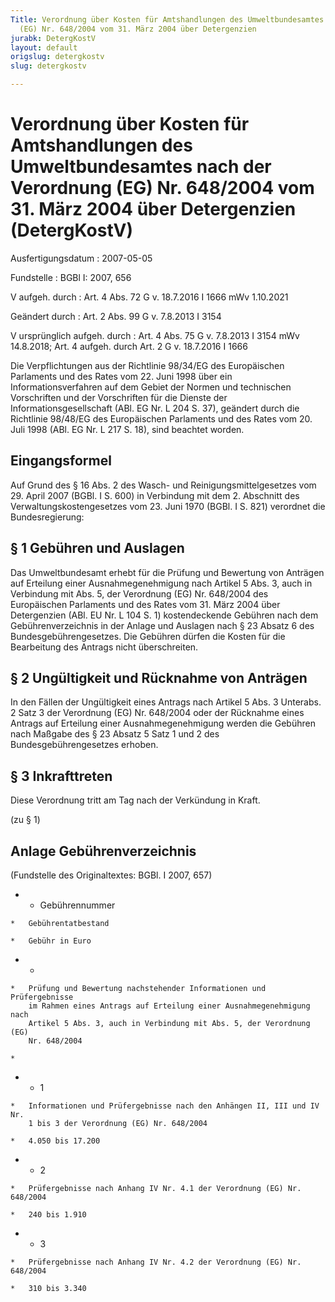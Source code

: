 ```yaml
---
Title: Verordnung über Kosten für Amtshandlungen des Umweltbundesamtes nach der  Verordnung
  (EG) Nr. 648/2004 vom 31. März 2004 über Detergenzien
jurabk: DetergKostV
layout: default
origslug: detergkostv
slug: detergkostv

---
```


# Verordnung über Kosten für Amtshandlungen des Umweltbundesamtes nach der  Verordnung (EG) Nr. 648/2004 vom 31. März 2004 über Detergenzien (DetergKostV)

Ausfertigungsdatum
:   2007-05-05

Fundstelle
:   BGBl I: 2007, 656

V aufgeh. durch
:   Art. 4 Abs. 72 G v. 18.7.2016 I 1666 mWv 1.10.2021

Geändert durch
:   Art. 2 Abs. 99 G v. 7.8.2013 I 3154

V ursprünglich aufgeh. durch
:   Art. 4 Abs. 75 G v. 7.8.2013 I 3154 mWv 14.8.2018; Art. 4 aufgeh. durch Art. 2 G v. 18.7.2016 I 1666

Die Verpflichtungen aus der Richtlinie 98/34/EG des Europäischen
Parlaments und des Rates vom 22. Juni 1998 über ein
Informationsverfahren auf dem Gebiet der Normen und technischen
Vorschriften und der Vorschriften für die Dienste der
Informationsgesellschaft (ABl. EG Nr. L 204 S. 37), geändert durch die
Richtlinie 98/48/EG des Europäischen Parlaments und des Rates vom 20.
Juli 1998 (ABl. EG Nr. L 217 S. 18), sind beachtet worden.


## Eingangsformel

Auf Grund des § 16 Abs. 2 des Wasch- und Reinigungsmittelgesetzes vom
29\. April 2007 (BGBl. I S. 600) in Verbindung mit dem 2. Abschnitt des
Verwaltungskostengesetzes vom 23. Juni 1970 (BGBl. I S. 821) verordnet
die Bundesregierung:


## § 1 Gebühren und Auslagen

Das Umweltbundesamt erhebt für die Prüfung und Bewertung von Anträgen
auf Erteilung einer Ausnahmegenehmigung nach Artikel 5 Abs. 3, auch in
Verbindung mit Abs. 5, der Verordnung (EG) Nr. 648/2004 des
Europäischen Parlaments und des Rates vom 31. März 2004 über
Detergenzien (ABl. EU Nr. L 104 S. 1) kostendeckende Gebühren nach dem
Gebührenverzeichnis in der Anlage und Auslagen nach § 23 Absatz 6 des
Bundesgebührengesetzes. Die Gebühren dürfen die Kosten für die
Bearbeitung des Antrags nicht überschreiten.


## § 2 Ungültigkeit und Rücknahme von Anträgen

In den Fällen der Ungültigkeit eines Antrags nach Artikel 5 Abs. 3
Unterabs. 2 Satz 3 der Verordnung (EG) Nr. 648/2004 oder der Rücknahme
eines Antrags auf Erteilung einer Ausnahmegenehmigung werden die
Gebühren nach Maßgabe des § 23 Absatz 5 Satz 1 und 2 des
Bundesgebührengesetzes erhoben.


## § 3 Inkrafttreten

Diese Verordnung tritt am Tag nach der Verkündung in Kraft.

(zu § 1)

## Anlage Gebührenverzeichnis

(Fundstelle des Originaltextes: BGBl. I 2007, 657)

*    *   Gebührennummer

    *   Gebührentatbestand

    *   Gebühr in Euro


*    *
    *   Prüfung und Bewertung nachstehender Informationen und Prüfergebnisse
        im Rahmen eines Antrags auf Erteilung einer Ausnahmegenehmigung nach
        Artikel 5 Abs. 3, auch in Verbindung mit Abs. 5, der Verordnung (EG)
        Nr. 648/2004

    *

*    *   1

    *   Informationen und Prüfergebnisse nach den Anhängen II, III und IV Nr.
        1 bis 3 der Verordnung (EG) Nr. 648/2004

    *   4.050 bis 17.200


*    *   2

    *   Prüfergebnisse nach Anhang IV Nr. 4.1 der Verordnung (EG) Nr. 648/2004

    *   240 bis 1.910


*    *   3

    *   Prüfergebnisse nach Anhang IV Nr. 4.2 der Verordnung (EG) Nr. 648/2004

    *   310 bis 3.340





